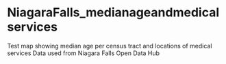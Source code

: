 # NiagaraFalls_medianageandmedicalservices
Test map showing median age per census tract and locations of medical services
Data used from Niagara Falls Open Data Hub
